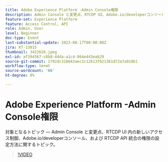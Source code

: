 ```yaml
---
title: Adobe Experience Platform -Admin Console権限
description: Admin Console と変更点、RTCDP UI、Adobe.io/developerコンソール内の新しいアクセス制御、および RTCDP API 統合の権限の設定方法。
feature-set: Experience Platform
feature: Access Control, API
role: Admin, User
level: Beginner
doc-type: Event
last-substantial-update: 2023-08-17T00:00:00Z
jira: KT-13815
thumbnail: 3422626.jpeg
exl-id: af394367-c8b8-44da-a1c4-864e443eab29
source-git-commit: 1792dc318643aec2c12613f621361d72a7a918b1
workflow-type: tm+mt
source-wordcount: '66'
ht-degree: 0%

---
```


# Adobe Experience Platform -Admin Console権限

対象となるトピック — Admin Console と変更点、RTCDP UI 内の新しいアクセス制御、Adobe.io/developerコンソール、および RTCDP API 統合の権限の設定方法に関するトピック。

>[!VIDEO](https://video.tv.adobe.com/v/3422626/?learn=on)
